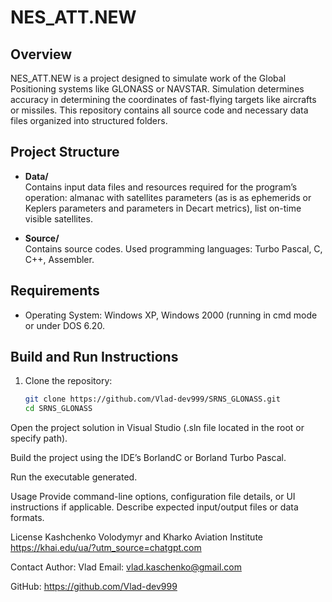 # NES_ATT.NEW

## Overview
NES_ATT.NEW is a project designed to simulate work of the Global Positioning systems like GLONASS or NAVSTAR. Simulation determines accuracy in determining the coordinates of fast-flying targets like aircrafts or missiles.
This repository contains all source code and necessary data files organized into structured folders.

## Project Structure

- **Data/**  
  Contains input data files and resources required for the program’s operation: almanac with satellites parameters (as is as ephemerids or Keplers parameters and parameters in Decart metrics), list on-time visible satellites.


- **Source/**  
 Contains source codes. Used programming languages: Turbo Pascal, C, C++, Assembler.


## Requirements

- Operating System: Windows XP, Windows 2000 (running in cmd mode or under DOS 6.20.

## Build and Run Instructions

1. Clone the repository:

   ```bash
   git clone https://github.com/Vlad-dev999/SRNS_GLONASS.git
   cd SRNS_GLONASS
Open the project solution in Visual Studio (.sln file located in the root or specify path).

Build the project using the IDE’s BorlandC or Borland Turbo Pascal.

Run the executable generated.

Usage
Provide command-line options, configuration file details, or UI instructions if applicable.
Describe expected input/output files or data formats.

License
Kashchenko Volodymyr and Kharko Aviation Institute
https://khai.edu/ua/?utm_source=chatgpt.com

Contact
Author: Vlad
Email: vlad.kaschenko@gmail.com

GitHub: https://github.com/Vlad-dev999
